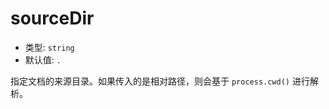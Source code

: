 # sourceDir <Badge text="beta" type="warn"/>

- 类型: `string`
- 默认值: `.`

指定文档的来源目录。如果传入的是相对路径，则会基于 `process.cwd()` 进行解析。
